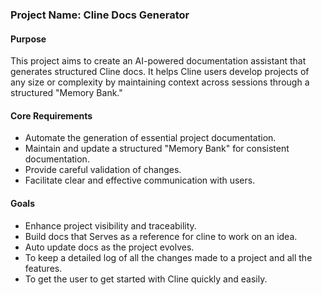 ### Project Name: Cline Docs Generator

#### Purpose
This project aims to create an AI-powered documentation assistant that generates structured Cline docs. It helps Cline users develop projects of any size or complexity by maintaining context across sessions through a structured "Memory Bank."

#### Core Requirements
- Automate the generation of essential project documentation.
- Maintain and update a structured "Memory Bank" for consistent documentation.
- Provide careful validation of changes.
- Facilitate clear and effective communication with users.

#### Goals
- Enhance project visibility and traceability.
- Build docs that Serves as a reference for cline to work on an idea. 
- Auto update docs as the project evolves.
- To keep a detailed log of all the changes made to a project and all the features.
- To get the user to get started with Cline quickly and easily.
